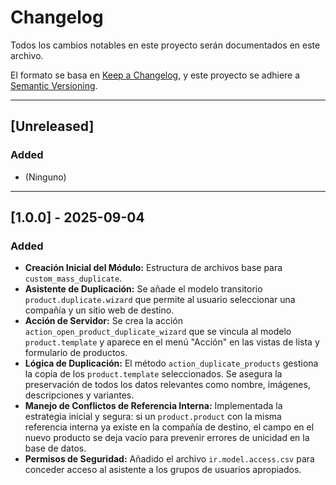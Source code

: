 # Changelog

Todos los cambios notables en este proyecto serán documentados en este archivo.

El formato se basa en [Keep a Changelog](https://keepachangelog.com/en/1.0.0/),
y este proyecto se adhiere a [Semantic Versioning](https://semver.org/spec/v2.0.0.html).

---

## [Unreleased]

### Added
- (Ninguno)

---

## [1.0.0] - 2025-09-04

### Added
- **Creación Inicial del Módulo:** Estructura de archivos base para `custom_mass_duplicate`.
- **Asistente de Duplicación:** Se añade el modelo transitorio `product.duplicate.wizard` que permite al usuario seleccionar una compañía y un sitio web de destino.
- **Acción de Servidor:** Se crea la acción `action_open_product_duplicate_wizard` que se vincula al modelo `product.template` y aparece en el menú "Acción" en las vistas de lista y formulario de productos.
- **Lógica de Duplicación:** El método `action_duplicate_products` gestiona la copia de los `product.template` seleccionados. Se asegura la preservación de todos los datos relevantes como nombre, imágenes, descripciones y variantes.
- **Manejo de Conflictos de Referencia Interna:** Implementada la estrategia inicial y segura: si un `product.product` con la misma referencia interna ya existe en la compañía de destino, el campo en el nuevo producto se deja vacío para prevenir errores de unicidad en la base de datos.
- **Permisos de Seguridad:** Añadido el archivo `ir.model.access.csv` para conceder acceso al asistente a los grupos de usuarios apropiados.